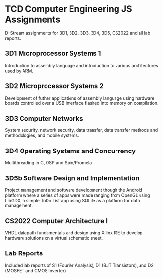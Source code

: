 # TCD Computer Engineering JS Assignments

D-Stream assignments for 3D1, 3D2, 3D3, 3D4, 3D5, CS2022 and all lab reports.

## 3D1 Microprocessor Systems 1
Introduction to assembly language and introduction to various architectures used by ARM.

## 3D2 Microprocessor Systems 2
Development of futher applications of assembly language using hardware boards controlled over a USB interface flashed into memory on compilation.

## 3D3 Computer Networks
System security, network security, data transfer, data transfer methods and methodologies, and mobile systems.

## 3D4 Operating Systems and Concurrency
Multithreading in C, OSP and Spin/Promela

## 3D5b Software Design and Implementation
Project management and software development though the Android platform where a series of apps were made ranging from OpenGL using LibGDX, a simple ToDo List app using SQLite as a platform for data management.

## CS2022 Computer Architecture I
VHDL datapath fundamentals and design using Xilinx ISE to develop hardware solutions on a virtual schematic sheet.

## Lab Reports
Included lab reports of S1 (Fourier Analysis), D1 (BJT Transistors), and D2 (MOSFET and CMOS Inverter)



